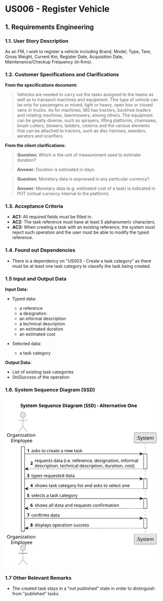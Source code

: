 # US006 - Register Vehicle


## 1. Requirements Engineering

### 1.1. User Story Description

As an FM, I wish to register a vehicle including Brand, Model, Type, Tare,
Gross Weight, Current Km, Register Date, Acquisition Date, Maintenance/Checkup Frequency (in Kms).

### 1.2. Customer Specifications and Clarifications 

**From the specifications document:**

> Vehicles are needed to carry out the tasks assigned to the teams as well as to transport
machines and equipment. This type of vehicle can be only for passengers or mixed,
light or heavy, open box or closed vans or trucks. 
> As for machines, MS has tractors, backhoe loaders and rotating machines, lawnmowers, among others. The equipment can be greatly diverse, such as sprayers, lifting
platforms, chainsaws, brush cutters, blowers, ladders, cisterns and the various elements
that can be attached to tractors, such as disc harrows, weeders, aerators and scarifiers.

**From the client clarifications:**

> **Question:** Which is the unit of measurement used to estimate duration?
>
> **Answer:** Duration is estimated in days.

> **Question:** Monetary data is expressed in any particular currency?
>
> **Answer:** Monetary data (e.g. estimated cost of a task) is indicated in POT (virtual currency internal to the platform).

### 1.3. Acceptance Criteria

* **AC1:** All required fields must be filled in.
* **AC2:** The task reference must have at least 5 alphanumeric characters.
* **AC3:** When creating a task with an existing reference, the system must reject such operation and the user must be able to modify the typed reference.

### 1.4. Found out Dependencies

* There is a dependency on "US003 - Create a task category" as there must be at least one task category to classify the task being created.

### 1.5 Input and Output Data

**Input Data:**

* Typed data:
    * a reference
    * a designation 
    * an informal description
    * a technical description
    * an estimated duration
    * an estimated cost
	
* Selected data:
    * a task category 

**Output Data:**

* List of existing task categories
* (In)Success of the operation

### 1.6. System Sequence Diagram (SSD)

![System Sequence Diagram - Alternative One](svg/us006-system-sequence-diagram-alternative-one.svg)

### 1.7 Other Relevant Remarks

* The created task stays in a "not published" state in order to distinguish from "published" tasks.